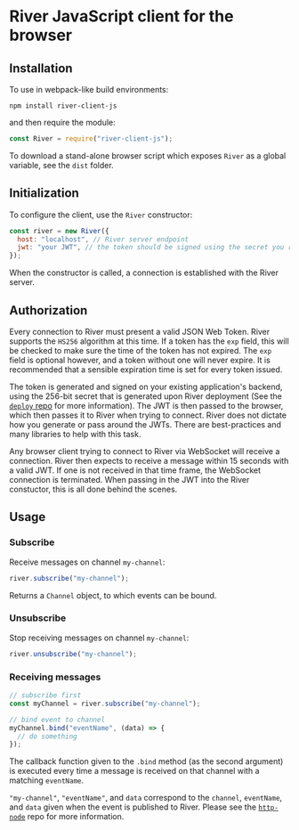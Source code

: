 # River JavaScript client for the browser

## Installation

To use in webpack-like build environments:

```
npm install river-client-js
```

and then require the module:

```javascript
const River = require("river-client-js");
```

To download a stand-alone browser script which exposes `River` as a global variable, see the `dist` folder.

## Initialization

To configure the client, use the `River` constructor:

```javascript
const river = new River({
  host: "localhost", // River server endpoint
  jwt: "your JWT", // the token should be signed using the secret you received when deploying River
});
```

When the constructor is called, a connection is established with the River server.

## Authorization

Every connection to River must present a valid JSON Web Token. River supports the `HS256` algorithm at this time. If a token has the `exp` field, this will be checked to make sure the time of the token has not expired. The `exp` field is optional however, and a token without one will never expire. It is recommended that a sensible expiration time is set for every token issued.

The token is generated and signed on your existing application's backend, using the 256-bit secret that is generated upon River deployment (See the [`deploy` repo](https://github.com/river-live/deploy) for more information). The JWT is then passed to the browser, which then passes it to River when trying to connect. River does not dictate how you generate or pass around the JWTs. There are best-practices and many libraries to help with this task.

Any browser client trying to connect to River via WebSocket will receive a connection. River then expects to receive a message within 15 seconds with a valid JWT. If one is not received in that time frame, the WebSocket connection is terminated. When passing in the JWT into the River constuctor, this is all done behind the scenes.

## Usage

### Subscribe

Receive messages on channel `my-channel`:

```javascript
river.subscribe("my-channel");
```

Returns a `Channel` object, to which events can be bound.

### Unsubscribe

Stop receiving messages on channel `my-channel`:

```javascript
river.unsubscribe("my-channel");
```

### Receiving messages

```javascript
// subscribe first
const myChannel = river.subscribe("my-channel");

// bind event to channel
myChannel.bind("eventName", (data) => {
  // do something
});
```

The callback function given to the `.bind` method (as the second argument) is executed every time a message is received on that channel with a matching `eventName`.

`"my-channel"`, `"eventName"`, and `data` correspond to the `channel`, `eventName`, and `data` given when the event is published to River. Please see the [`http-node`](https://github.com/river-live/http-node) repo for more information.
